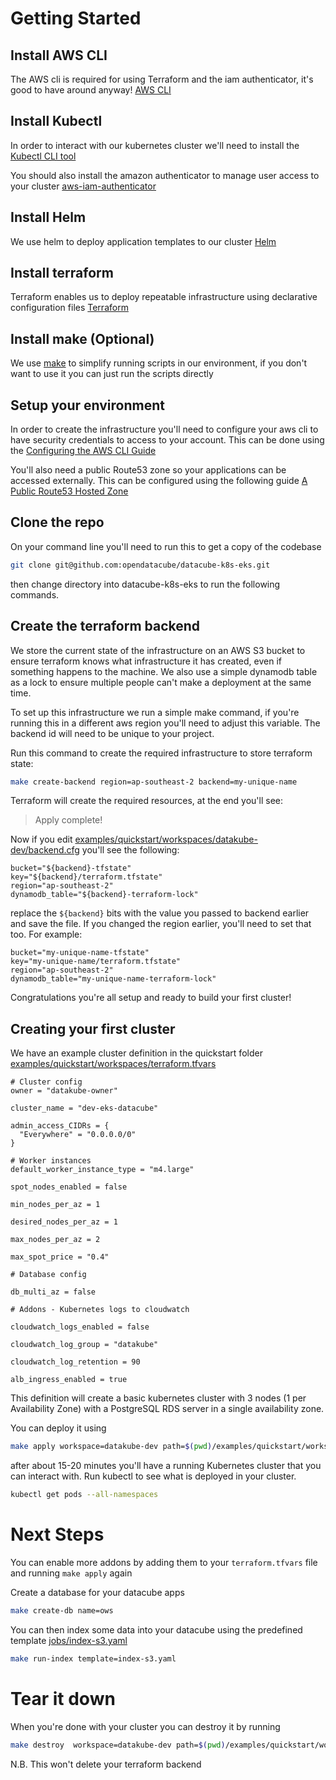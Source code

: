 # Getting Started

## Install AWS CLI

The AWS cli is required for using Terraform and the iam authenticator, it's good to have around anyway! [AWS CLI](https://aws.amazon.com/cli/)

## Install Kubectl

In order to interact with our kubernetes cluster we'll need to install the [Kubectl CLI tool](https://kubernetes.io/docs/tasks/tools/install-kubectl/)

You should also install the amazon authenticator to manage user access to your cluster [aws-iam-authenticator](https://docs.aws.amazon.com/eks/latest/userguide/install-aws-iam-authenticator.html)

## Install Helm

We use helm to deploy application templates to our cluster [Helm](https://github.com/kubernetes/helm#install)

## Install terraform

Terraform enables us to deploy repeatable infrastructure using declarative configuration files [Terraform](https://www.terraform.io/downloads.html)

## Install make (Optional)

We use [make](https://www.gnu.org/software/make/) to simplify running scripts in our environment, if you don't want to use it you can just run the scripts directly

## Setup your environment

In order to create the infrastructure you'll need to configure your aws cli to have security credentials to access to your account. This can be done using the [Configuring the AWS CLI Guide](https://docs.aws.amazon.com/cli/latest/userguide/cli-chap-configure.html)

You'll also need a public Route53 zone so your applications can be accessed externally. This can be configured using the following guide [A Public Route53 Hosted Zone](https://docs.aws.amazon.com/Route53/latest/DeveloperGuide/CreatingHostedZone.html)

## Clone the repo

On your command line you'll need to run this to get a copy of the codebase

```bash
git clone git@github.com:opendatacube/datacube-k8s-eks.git
```

then change directory into datacube-k8s-eks to run the following commands.

## Create the terraform backend

We store the current state of the infrastructure on an AWS S3 bucket to ensure terraform knows what infrastructure it has created, even if something happens to the machine. We also use a simple dynamodb table as a lock to ensure multiple people can't make a deployment at the same time.

To set up this infrastructure we run a simple make command, if you're running this in a different aws region you'll need to adjust this variable. The backend id will need to be unique to your project.

Run this command to create the required infrastructure to store terraform state:

```bash
make create-backend region=ap-southeast-2 backend=my-unique-name
```

Terraform will create the required resources, at the end you'll see: 

> Apply complete!

Now if you edit [examples/quickstart/workspaces/datakube-dev/backend.cfg](../examples/quickstart/workspaces/datakube-dev/backend.cfg) you'll see the following:

```properties
bucket="${backend}-tfstate"
key="${backend}/terraform.tfstate"
region="ap-southeast-2"
dynamodb_table="${backend}-terraform-lock"
```

replace the `${backend}` bits with the value you passed to backend earlier and save the file. If you changed the region earlier, you'll need to set that too. For example:

```properties
bucket="my-unique-name-tfstate"
key="my-unique-name/terraform.tfstate"
region="ap-southeast-2"
dynamodb_table="my-unique-name-terraform-lock"
```

Congratulations you're all setup and ready to build your first cluster!

## Creating your first cluster

We have an example cluster definition in the quickstart folder [examples/quickstart/workspaces/terraform.tfvars](../examples/quickstart/workspaces/terraform.tfvars)

```properties
# Cluster config
owner = "datakube-owner"

cluster_name = "dev-eks-datacube"

admin_access_CIDRs = {
  "Everywhere" = "0.0.0.0/0"
}

# Worker instances
default_worker_instance_type = "m4.large"

spot_nodes_enabled = false

min_nodes_per_az = 1

desired_nodes_per_az = 1

max_nodes_per_az = 2

max_spot_price = "0.4"

# Database config

db_multi_az = false

# Addons - Kubernetes logs to cloudwatch

cloudwatch_logs_enabled = false

cloudwatch_log_group = "datakube"

cloudwatch_log_retention = 90

alb_ingress_enabled = true
```

This definition will create a basic kubernetes cluster with 3 nodes (1 per Availability Zone) with a PostgreSQL RDS server in a single availability zone.

You can deploy it using 

```bash
make apply workspace=datakube-dev path=$(pwd)/examples/quickstart/workspaces
```

after about 15-20 minutes you'll have a running Kubernetes cluster that you can interact with. Run kubectl to see what is deployed in your cluster.
```bash
kubectl get pods --all-namespaces
```

# Next Steps

You can enable more addons by adding them to your `terraform.tfvars` file and running `make apply` again

Create a database for your datacube apps

```bash
make create-db name=ows
```

You can then index some data into your datacube using the predefined template [jobs/index-s3.yaml](../jobs/index-s3.yaml)

```bash
make run-index template=index-s3.yaml
```

# Tear it down

When you're done with your cluster you can destroy it by running 

```bash
make destroy  workspace=datakube-dev path=$(pwd)/examples/quickstart/workspaces
```

N.B. This won't delete your terraform backend
